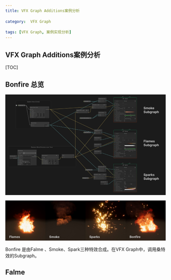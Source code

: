 ```yaml
---
title: VFX Graph Additions案例分析

category:  VFX Graph

tags: [VFX Graph, 案例实现分析]
---
```


## VFX Graph Additions案例分析

[TOC]

<!-- toc -->

## Bonfire 总览

![image-20240221163614974](./assets/VFXGraphAdditions案例/image-20240221163614974.png)

![image-20240221163644210](./assets/VFXGraphAdditions案例/image-20240221163644210.png)

Bonfire 是由Falme 、Smoke、Spark三种特效合成。在VFX Graph中，调用桑特效的Subgraph。

## Falme 